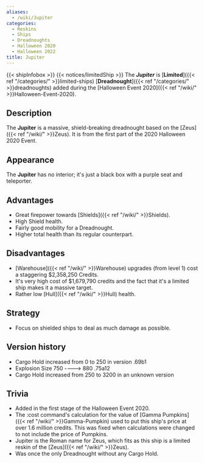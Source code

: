 ```yaml
---
aliases:
  - /wiki/Jupiter
categories:
  - Reskins
  - Ships
  - Dreadnoughts
  - Halloween 2020
  - Halloween 2022
title: Jupiter
---
```


{{< shipInfobox >}} {{< notices/limitedShip >}} The **_Jupiter_** is [**Limited**]({{< ref "/categories/" >}}limited-ships) [**Dreadnought**]({{< ref "/categories/" >}}dreadnoughts) added during the [Halloween Event 2020]({{< ref "/wiki/" >}}Halloween-Event-2020).

## Description

The **Jupiter** is a massive, shield-breaking dreadnought based on the [Zeus]({{< ref "/wiki/" >}}Zeus). It is from the first part of the 2020 Halloween 2020 Event.

## Appearance

The **Jupiter** has no interior; it's just a black box with a purple seat and teleporter.

## Advantages

- Great firepower towards [Shields]({{< ref "/wiki/" >}}Shields).
- High Shield health.
- Fairly good mobility for a Dreadnought.
- Higher total health than its regular counterpart.

## Disadvantages

- [Warehouse]({{< ref "/wiki/" >}}Warehouse) upgrades (from level 1) cost a staggering $2,358,250 Credits.
- It's very high cost of $1,679,790 credits and the fact that it's a limited ship makes it a massive target.
- Rather low [Hull]({{< ref "/wiki/" >}}Hull) health.

## Strategy

- Focus on shielded ships to deal as much damage as possible.

## Version history

- Cargo Hold increased from 0 to 250 in version .69b1
- Explosion Size 750 ----> 880 .75a12
- Cargo Hold increased from 250 to 3200 in an unknown version

## Trivia

- Added in the first stage of the Halloween Event 2020.
- The :cost command's calculation for the value of [Gamma Pumpkins]({{< ref "/wiki/" >}}Gamma-Pumpkin) used to put this ship's price at over 1.6 million credits. This was fixed when calculations were changed to not include the price of Pumpkins.
- Jupiter is the Roman name for Zeus, which fits as this ship is a limited reskin of the [Zeus]({{< ref "/wiki/" >}}Zeus).
- Was once the only Dreadnought without any Cargo Hold.

